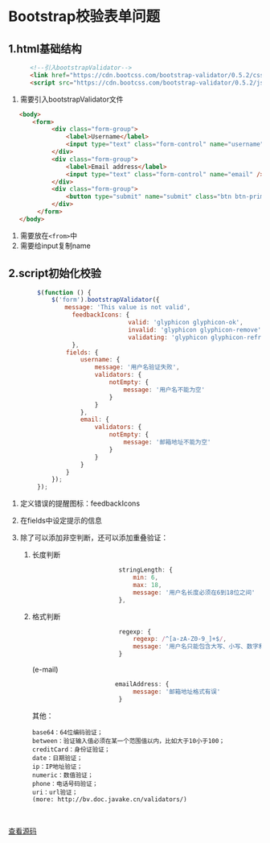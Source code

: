# Bootstrap校验表单问题   

## 1.html基础结构   

```html
	  <!--引入bootstrapValidator-->
	  <link href="https://cdn.bootcss.com/bootstrap-validator/0.5.2/css/bootstrapValidator.min.css" rel="stylesheet">
	  <script src="https://cdn.bootcss.com/bootstrap-validator/0.5.2/js/bootstrapValidator.min.js"></script>
```

1. 需要引入bootstrapValidator文件   

```html
   <body>
　　　　<form>
			<div class="form-group">
				<label>Username</label>
				<input type="text" class="form-control" name="username" />
			</div>
			<div class="form-group">
				<label>Email address</label>
				<input type="text" class="form-control" name="email" />
			</div>
			<div class="form-group">
				<button type="submit" name="submit" class="btn btn-primary">Submit</button>
			</div>
		</form>
   </body>
```

1. 需要放在``<from>``中    
2. 需要给input复制name   

## 2.script初始化校验   

```javascript
		$(function () {
			$('form').bootstrapValidator({
	　　　　　　　message: 'This value is not valid',
				　feedbackIcons: {
					　　　　　　　　valid: 'glyphicon glyphicon-ok',
					　　　　　　　　invalid: 'glyphicon glyphicon-remove',
					　　　　　　　　validating: 'glyphicon glyphicon-refresh'
				　},
				fields: {
					username: {
						message: '用户名验证失败',
						validators: {
							notEmpty: {
								message: '用户名不能为空'
							}
						}
					},
					email: {
						validators: {
							notEmpty: {
								message: '邮箱地址不能为空'
							}
						}
					}
				}
			});
		});
```

1. 定义错误的提醒图标：feedbackIcons    

2. 在fields中设定提示的信息   

3. 除了可以添加非空判断，还可以添加重叠验证：

   1. 长度判断

      ```javascript
                              stringLength: {
                                  min: 6,
                                  max: 18,
                                  message: '用户名长度必须在6到18位之间'
                              },
      ```

   2. 格式判断    

      ```javascript
                              regexp: {
                                  regexp: /^[a-zA-Z0-9_]+$/,
                                  message: '用户名只能包含大写、小写、数字和下划线'
                              }
      ```

      (e-mail)

      ```javascript
                             emailAddress: {
                                  message: '邮箱地址格式有误'
                              }
      ```

      其他：

      ```
      base64：64位编码验证；
      between：验证输入值必须在某一个范围值以内，比如大于10小于100；
      creditCard：身份证验证；
      date：日期验证；
      ip：IP地址验证；
      numeric：数值验证；
      phone：电话号码验证；
      uri：url验证；
      (more: http://bv.doc.javake.cn/validators/)
      ```

      ​

[查看源码](../SourceCode/bootstrap/validator.html)   



















